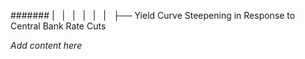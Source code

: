 ####### |   |   |   |   |   |   ├── Yield Curve Steepening in Response to Central Bank Rate Cuts

*Add content here*